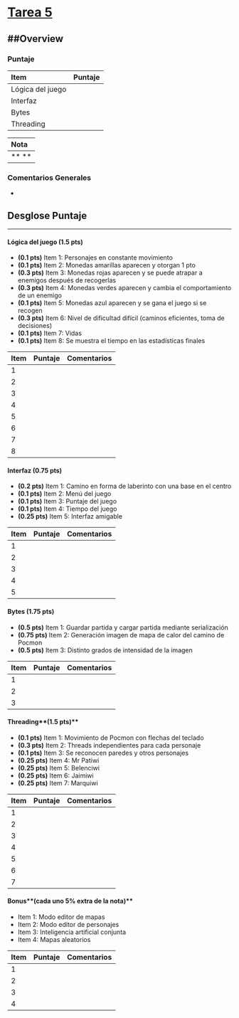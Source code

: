 # [Tarea 5](https://github.com/IIC2233-2015-1/syllabus/blob/master/Tareas/Tarea%2003/Tarea5.pdf)

##Overview
----------


### Puntaje
| Item | Puntaje |
|:--------|:--------|
| Lógica del juego |  |
| Interfaz|  |
| Bytes |  |
| Threading |  |

| Nota |
|:-----|
| ** ** |

### Comentarios Generales
* 

## Desglose Puntaje
----------

#### Lógica del juego **(1.5 pts)**

* **(0.1 pts)** Item 1: Personajes en constante movimiento
* **(0.1 pts)** Item 2: Monedas amarillas aparecen y otorgan 1 pto
* **(0.3 pts)** Item 3: Monedas rojas aparecen y se puede atrapar a enemigos después de recogerlas
* **(0.3 pts)** Item 4: Monedas verdes aparecen y cambia el comportamiento de un enemigo
* **(0.1 pts)** Item 5: Monedas azul aparecen y se gana el juego si se recogen
* **(0.3 pts)** Item 6: Nivel de dificultad difícil (caminos eficientes, toma de decisiones)
* **(0.1 pts)** Item 7: Vidas 
* **(0.1 pts)** Item 8: Se muestra el tiempo en las estadísticas finales

| Item | Puntaje | Comentarios |
|:--------|:--------|:--------|
| 1 |  |  |
| 2 |  |  |
| 3 |  |  |
| 4 |  |  |
| 5 |  |  |
| 6 |  |  |
| 7 |  |  |
| 8 |  |  |

#### Interfaz **(0.75 pts)**

* **(0.2 pts)** Item 1: Camino en forma de laberinto con una base en el centro
* **(0.1 pts)** Item 2: Menú del juego
* **(0.1 pts)** Item 3: Puntaje del juego
* **(0.1 pts)** Item 4: Tiempo del juego
* **(0.25 pts)** Item 5: Interfaz amigable

| Item | Puntaje | Comentarios |
|:--------|:--------|:--------|
| 1 |  |  |
| 2 |  |  |
| 3 |  |  |
| 4 |  |  |
| 5 |  |  |


#### Bytes **(1.75 pts)**

* **(0.5 pts)** Item 1: Guardar partida y cargar partida mediante serialización
* **(0.75 pts)** Item 2: Generación imagen de mapa de calor del camino de Pocmon 
* **(0.5 pts)** Item 3: Distinto grados de intensidad de la imagen

| Item | Puntaje | Comentarios |
|:--------|:--------|:--------|
| 1 |  |  |
| 2 |  |  |
| 3 |  |  |

#### Threading**(1.5 pts)**

* **(0.1 pts)** Item 1: Movimiento de Pocmon con flechas del teclado
* **(0.3 pts)** Item 2: Threads independientes para cada personaje
* **(0.1 pts)** Item 3: Se reconocen paredes y otros personajes
* **(0.25 pts)** Item 4: Mr Patiwi
* **(0.25 pts)** Item 5: Belenciwi
* **(0.25 pts)** Item 6: Jaimiwi
* **(0.25 pts)** Item 7: Marquiwi

| Item | Puntaje | Comentarios |
|:--------|:--------|:--------|
| 1 |  |  |
| 2 |  |  |
| 3 |  |  |
| 4 |  |  |
| 5 |  |  |
| 6 |  |  |
| 7 |  |  |

#### Bonus**(cada uno 5% extra de la nota)**

*  Item 1: Modo editor de mapas
*  Item 2: Modo editor de personajes
*  Item 3: Inteligencia artificial conjunta
*  Item 4: Mapas aleatorios


| Item | Puntaje | Comentarios |
|:--------|:--------|:--------|
| 1 |  |  |
| 2 |  |  |
| 3 |  |  |
| 4 |  |  |

